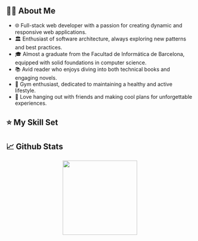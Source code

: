 

## 👨‍💻 About Me
<ul>
  <li>🌐 Full-stack web developer with a passion for creating dynamic and responsive web applications.</li>
  <li>🏛️ Enthusiast of software architecture, always exploring new patterns and best practices.</li>
  <li>🎓 Almost a graduate from the Facultad de Informática de Barcelona, equipped with solid foundations in computer science.</li>
  <li>📚 Avid reader who enjoys diving into both technical books and engaging novels.</li>
  <li>💪 Gym enthusiast, dedicated to maintaining a healthy and active lifestyle.</li>
  <li>🎉 Love hanging out with friends and making cool plans for unforgettable experiences.</li>
</ul>

## ⭐ My Skill Set


## 📈 Github Stats
<div align="center">
  <a href="https://github.com/anuraghazra/github-readme-stats">
    <img height=200 align="center" src="https://github-readme-stats-seven-olive-11.vercel.app/api?username=hectoremanuelpc&show=reviews,prs_merged_percentage&hide=stars,issues,contribs&show_icons=true&theme=radical" />
  </a>
</div>
